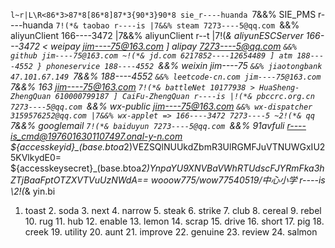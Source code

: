 `l~r|L\R<86*3>87*8[86*8]87*3{90*3}90*8
sie_r----huanda `7&&% SIE_PMS
r----huanda `7!(*& taobao
r----is |7&&% steam
7273----5@qq.com `&&% aliyunClient
166----3472 |7&&% aliyunClient
r--t |7!(*& aliyunESCServer
166---3472 < weipay
jim----75@163.com ] alipay
7273----5@qq.com `&&% github
jim----75@163.com ~!(*& jd.com
6217852----12654489 ] atm
188----4552 } phoneservice
188----4552 `&&% weixin
jim----75 `&&% jiaotongbank
47.101.67.149 `7&&% 
188----4552 `&&% leetcode-cn.com
jim----75@163.com `7&&% 163
jim----75@163.com `7!(*& battleNet
10177938 > HuaSheng-ZhengQuan
610000799187 ] CaiFu-ZhengQuan
r----is |!(*& pbccrc.org.cn
7273----5@qq.com `&&% wx-public
jim----75@163.com `&&% wx-dispatcher
3159576252@qq.com |7&&% wx-applet => 166----3472
7273----5 ~2!(*& qq
`7&&% googlemail
`7!(*& baiduyun
7273----5@qq.com `&&% 91avfuli
r----is_cmd@1976016301107497.onal-y-n.com
${accesskeyid}_(base.btoa*2)VEZSQlNUUkdZbmR3UlRGMFJuVTNUWGxIU25KVlkydE0=
${accesskeysecret}_(base.btoa*2)YnpaYU9XNVBaVWhRTUdscFJYRmFka3hZTjBaaFptOTZXVTVuUzNWdA==
wooow775/wow77540519/中心小学
r----is \2!(*& yin.bi
1. toast 2. soda 3. next 4. narrow 5. steak 6. strike 7. club 8. cereal 9. rebel 10. rug 11. hub 12. enable 13. lemon 14. scrap 15. drive 16. short 17. pig 18. creek 19. utility 20. aunt 21. improve 22. genuine 23. review 24. salmon 
